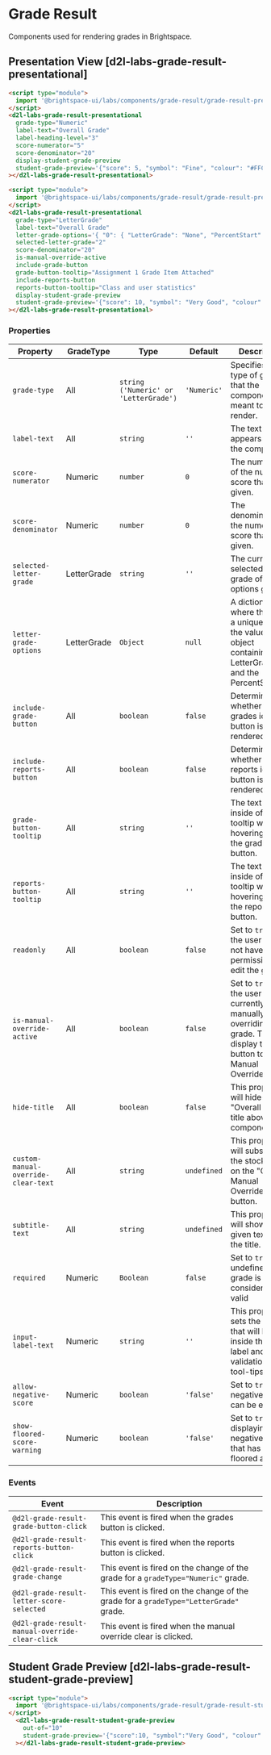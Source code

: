# Grade Result

Components used for rendering grades in Brightspace.

## Presentation View [d2l-labs-grade-result-presentational]

<!-- docs: demo code -->
```html
<script type="module">
  import '@brightspace-ui/labs/components/grade-result/grade-result-presentational.js';
</script>
<d2l-labs-grade-result-presentational
  grade-type="Numeric"
  label-text="Overall Grade"
  label-heading-level="3"
  score-numerator="5"
  score-denominator="20"
  display-student-grade-preview
  student-grade-preview='{"score": 5, "symbol": "Fine", "colour": "#FFCC00"}'
></d2l-labs-grade-result-presentational>
```

<!-- docs: demo code -->
```html
<script type="module">
  import '@brightspace-ui/labs/components/grade-result/grade-result-presentational.js';
</script>
<d2l-labs-grade-result-presentational
  grade-type="LetterGrade"
  label-text="Overall Grade"
  letter-grade-options='{ "0": { "LetterGrade": "None", "PercentStart": null}, "1": { "LetterGrade": "A", "PercentStart": "75"}, "2": { "LetterGrade": "B", "PercentStart": "50"}}'
  selected-letter-grade="2"
  score-denominator="20"
  is-manual-override-active
  include-grade-button
  grade-button-tooltip="Assignment 1 Grade Item Attached"
  include-reports-button
  reports-button-tooltip="Class and user statistics"
  display-student-grade-preview
  student-grade-preview='{"score": 10, "symbol": "Very Good", "colour": "#00FFFF"}'
></d2l-labs-grade-result-presentational>
```

<!-- docs: start hidden content -->

### Properties

| Property                          | GradeType      | Type                        | Default     | Description                                                  |
| ----------------------------------| -------------- | --------------------------- | ----------- | ------------------------------------------------------------ |
| `grade-type`                       | All            | `string ('Numeric' or 'LetterGrade')` | `'Numeric'` | Specifies the type of grade that the component is meant to render. |
| `label-text`                       | All            | `string`                    | `''`        | The text that appears above the component.                   |
| `score-numerator`                  | Numeric        | `number`                    | `0`         | The numerator of the numeric score that is given.            |
| `score-denominator`                | Numeric        | `number`                    | `0`         | The denominator of the numeric score that is given.          |
| `selected-letter-grade`             | LetterGrade    | `string`                    | `''`        | The current selected letter grade of the options given.      |
| `letter-grade-options`              | LetterGrade    | `Object`                    | `null`      | A dictionary where the key is a unique id and the value is an object containing the LetterGrade text and the PercentStart. |
| `include-grade-button`              | All            | `boolean`                   | `false`     | Determines whether the grades icon button is rendered.       |
| `include-reports-button`            | All            | `boolean`                   | `false`     | Determines whether the reports icon button is rendered.      |
| `grade-button-tooltip`              | All            | `string`                    | `''`        | The text that is inside of the tooltip when hovering over the grades button. |
| `reports-button-tooltip`            | All            | `string`                    | `''`        | The text that is inside of the tooltip when hovering over the reports button. |
| `readonly`                        | All            | `boolean`                   | `false`     | Set to `true` if the user does not have permissions to edit the grade. |
| `is-manual-override-active`          | All            | `boolean`                   | `false`     | Set to `true` if the user is currently manually overriding the grade. This will display the button to 'Clear Manual Override'. |
| `hide-title`                       | All            | `boolean`                   | `false`     | This property will hide the "Overall Grade" title above the component. |
| `custom-manual-override-clear-text`   | All            | `string`                    | `undefined` | This property will substitute the stock text on the "Clear Manual Override" button. |
| `subtitle-text`                    | All            | `string`                    | `undefined` | This property will show the given text under the title. |
| `required`                 | Numeric        | `Boolean`                    | `false` | Set to `true` if an undefined/blank grade is not considered valid |
| `input-label-text`                 | Numeric        | `string`                    | `''` |  This property sets the label that will be used inside the aria-label and validation error tool-tips |
| `allow-negative-score`             | Numeric        | `boolean`                    | `'false'`   | Set to `true` if negative scores can be entered                         |
| `show-floored-score-warning`        | Numeric        | `boolean`                    | `'false'`   | Set to `true` if displaying a negative grade that has been floored at 0 |

### Events

| Event                                           | Description                                                  |
| ----------------------------------------------- | ------------------------------------------------------------ |
| `@d2l-grade-result-grade-button-click`          | This event is fired when the grades button is clicked.       |
| `@d2l-grade-result-reports-button-click`        | This event is fired when the reports button is clicked.      |
| `@d2l-grade-result-grade-change`                | This event is fired on the change of the grade for a `gradeType="Numeric"` grade. |
| `@d2l-grade-result-letter-score-selected`       | This event is fired on the change of the grade for a `gradeType="LetterGrade"` grade. |
| `@d2l-grade-result-manual-override-clear-click` | This event is fired when the manual override clear is clicked. |

<!-- docs: end hidden content -->

## Student Grade Preview [d2l-labs-grade-result-student-grade-preview]

<!-- docs: demo code -->
```html
<script type="module">
  import '@brightspace-ui/labs/components/grade-result/grade-result-student-grade-preview.js';
</script>
  <d2l-labs-grade-result-student-grade-preview
    out-of="10"
    student-grade-preview='{"score":10, "symbol":"Very Good", "colour":"#00FFFF"}'
  ></d2l-labs-grade-result-student-grade-preview>
```
